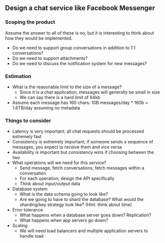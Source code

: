 ## Design a chat service like Facebook Messenger

### Scoping the product

Assume the answer to all of these is no, but it is interesting to think about how they would be implemented.

- Do we need to support group conversations in addition to 1:1 conversations?
- Do we need to support attachments?
- Do we need to discuss the notification system for new messages?

### Estimation

- What is the reasonable limit to the size of a message?
    - Since it is a chat application, messages will generally be small in size
    - We can say there is a hard limit of 64kb
- Assume each message has 160 chars: 10B messages/day * 160b = 1.6TB/day assuming no metadata

### Things to consider

- Latency is very important; all chat requests should be processed extremely fast
- Consistency is extremely important; if someone sends a sequence of messages, you expect to receive them and vice versa
- Availability is important but consistency wins if choosing between the two
- What operations will we need for this service?
    - Send message, fetch conversations, fetch messages within a conversation
    - For each operation, design the API specifically
    - Think about input/output data
- Database system
  - What is the data schema going to look like?
  - Are we going to have to shard the database? What would the sharding/key strategy look like? (Hint: think about time)
- Error tolerance
  - What happens when a database server goes down? Replication?
  - What happens when app servers go down?
- Scaling
  - We will need load balancers and multiple application servers to handle load
